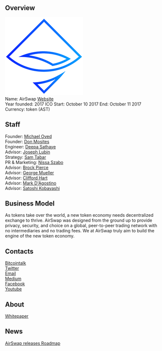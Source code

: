 ## Overview
![AirSwap logo](../projects/logo/airswap.png)  
Name: AirSwap
[Website](https://www.airswap.io/)   
Year founded:  2017
ICO Start: October 10 2017
End: October 11 2017 
Currency: token (AST)	 
## Staff 
Founder: [Michael Oved](../people/michael_oved.md)  
Founder: [Don Mosites](../people/don_mosites.md)  
Engineer: [Deepa Sathaye](../people/deepa_sathaye.md)  
Advisor: [Joseph Lubin](../people/joseph_lubin.md)  
Strategy: [Sam Tabar](../people/sam_tabar.md)  
PR & Marketing: [Nissa Szabo](../people/nissa_szabo.md)   
Advisor: [Brock Pierce](../people/brock_pierce.md)  
Advisor: [George Mueller](../people/george_mueller.md)  
Advisor: [Clifford Hart](../people/clifford_hart.md)    
Advisor: [Mark D'Agostino](../people/mark_d'agostino.md)  
Advisor: [Satoshi Kobayashi](../people/satoshi_kobayashi.md)
## Business Model
 As tokens take over the world, a new token economy needs decentralized exchange to thrive. AirSwap was designed from the ground up to provide privacy, security, and choice on a global, peer-to-peer trading network with no intermediaries and no trading fees. We at AirSwap truly aim to build the engine of the new token economy.
## Contacts  
[Bitcointalk](https://bitcointalk.org/index.php?topic=2208855.0;all)      
[Twitter](https://twitter.com/airswap)    
[Email](team@airswap.io)      
[Medium](https://medium.com/@airswap)  
[Facebook](https://www.facebook.com/airswapio)  
[Youtube](https://www.youtube.com/channel/UCb2tLdHXs72fdtKXGD1uPAg)  
## About 
[Whitepaper](https://swap.tech/whitepaper/)
## News
[AirSwap releases Roadmap](https://media.consensys.net/airswap-release-roadmap-6bc4d33f84cd)
